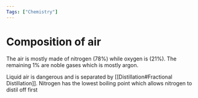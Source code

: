 ```yaml
---
Tags: ["Chemistry"]
---
```

# Composition of air
The air is mostly made of nitrogen (78%) while oxygen is (21%). The remaining 1% are noble gases which is mostly argon.

Liquid air is dangerous and is separated by [[Distillation#Fractional Distillation]]. Nitrogen has the lowest boiling point which allows nitrogen to distil off first
